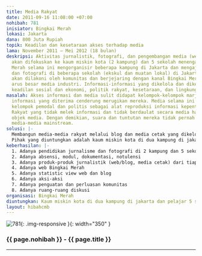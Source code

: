 ```yaml
---
title: Media Rakyat
date: 2011-09-16 11:08:00 +07:00
nohibah: 781
inisiator: Bingkai Merah
lokasi: Jakarta
dana: 800 Juta Rupiah
topik: Keadilan dan kesetaraan akses terhadap media
lama: November 2011 – Mei 2012 (18 bulan)
deskripsi: Aktivitas jurnalistik, fotografi, dan pengembangan media (web, blog, cetak)
  akan difokuskan ke kaum miskin kota (2 kampung) dan 5 sekolah menengah. Bingkai
  Merah selama ini mengorganisir beberapa kampung di Jakarta dan mengajar jurnalistik
  dan fotografi di beberapa sekolah (ekskul dan muatan lokal) di Jakarta. Semua media
  akan dilakoni oleh komunitas dan berjejaring dengan kanal Bingkai Merah untuk mengimbangi
  arus besar media industri. Informasi-informasi yang dikelola dan dikeluarkan berperspektif
  keadilan sosial dan ekonomi, politik rakyat, kesetaraan, dan lingkungan.
masalah: Akses informasi dan media sulit didapat kelompok-kelompok marjinal. Akibatnya,
  informasi yang diterima cenderung merugikan mereka. Media selama ini dimiliki oleh
  kelompok pemodal dan politis sebagai alat reproduksi informasi kepentingan mereka.
  Rakyat yang tidak melek informasi dan tidak berdaulat secara media hanya menjadi
  objek media. Dengan demikian, suara dan tuntutan mereka tidak pernah terakomodir
  media-media mainstream.
solusi: |-
  Membangun media-media rakyat melalui blog dan media cetak yang dikelola oleh rakyat/target.
  Pihak yang diuntungkan adalah kaum miskin kota di dua kampung di jakarta dan pelajar 5 sekolah menengah di Jakarta dan Bekasi.
keberhasilan: |-
  1. Adanya pendidikan jurnalisme dan fotografi di 2 kampung dan 5 sekolah menengah
  2. Adanya absensi, modul, dokumentasi, notulensi
  3. Adanya produk-produk jurnalistik (web/blog, media cetak) dari tiap komunitas.
  4. Adanya web Bingkai Merah
  5. Adanya statistic view web dan blog
  6. Adanya aksi-aksi
  7. Adanya penguatan dan perluasan komunitas
  8. Adanya ruang-ruang diskusi
organisasi: Bingkai Merah
diuntungkan: Kaum miskin kota di dua kampung di jakarta dan pelajar 5 sekolah menengah di Jakarta dan Bekasi.
layout: hibahcmb
---
```


![781](/static/img/hibahcmb/781.png){: .img-responsive }{: width="350" }

### {{ page.nohibah }} - {{ page.title }}

---
